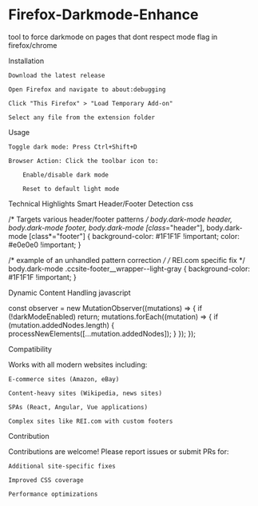 # Firefox-Darkmode-Enhance
tool to force darkmode on pages that dont respect mode flag in firefox/chrome

Installation

    Download the latest release

    Open Firefox and navigate to about:debugging

    Click "This Firefox" > "Load Temporary Add-on"

    Select any file from the extension folder

Usage

    Toggle dark mode: Press Ctrl+Shift+D

    Browser Action: Click the toolbar icon to:

        Enable/disable dark mode

        Reset to default light mode

Technical Highlights
Smart Header/Footer Detection
css

/* Targets various header/footer patterns */
body.dark-mode header,
body.dark-mode footer,
body.dark-mode [class*="header"],
body.dark-mode [class*="footer"] {
  background-color: #1F1F1F !important;
  color: #e0e0e0 !important;
}

/* example of an unhandled pattern correction */
/* REI.com specific fix */
body.dark-mode .ccsite-footer__wrapper--light-gray {
  background-color: #1F1F1F !important;
}

Dynamic Content Handling
javascript

const observer = new MutationObserver((mutations) => {
  if (!darkModeEnabled) return;
  mutations.forEach((mutation) => {
    if (mutation.addedNodes.length) {
      processNewElements([...mutation.addedNodes]);
    }
  });
});

Compatibility

Works with all modern websites including:

    E-commerce sites (Amazon, eBay)

    Content-heavy sites (Wikipedia, news sites)

    SPAs (React, Angular, Vue applications)

    Complex sites like REI.com with custom footers

Contribution

Contributions are welcome! Please report issues or submit PRs for:

    Additional site-specific fixes

    Improved CSS coverage

    Performance optimizations
